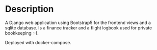 # Description

A Django web application using Bootstrap5 for the frontend views and a sqlite database.
Is a finance tracker and a flight logbook used for private bookkeeping :-).

Deployed with docker-compose.
